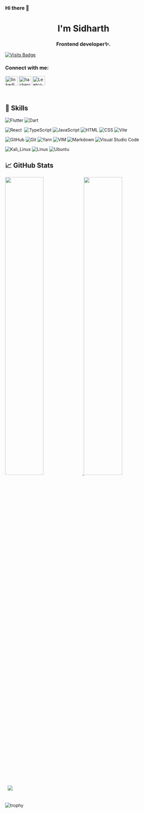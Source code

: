 ### Hi there 👋

<h1 align="center">I'm Sidharth</h1>
<h3 align="center">Frontend developer✨.</h3>

[![Visits Badge](https://badges.pufler.dev/visits/sidha6th/sidha6th)](https://github.com/sidha6th)

<h3 align="left">Connect with me:</h3>
<p align="left">
  <a href="https://www.linkedin.com/in/sidharth-r-9889a3219/" target="blank"><img align="center"
      src="https://raw.githubusercontent.com/rahuldkjain/github-profile-readme-generator/master/src/images/icons/Social/linked-in-alt.svg"
      alt="linkedIn" height="30" width="40" /></a>
  <a href="https://www.hackerrank.com/sidha6th" target="blank"><img align="center"
      src="https://raw.githubusercontent.com/rahuldkjain/github-profile-readme-generator/master/src/images/icons/Social/hackerrank.svg"
      alt="hackerrank" height="30" width="40" /></a>
<a href="https://leetcode.com/Mohammed-Shahul-P-M/" target="blank"><img align="center"
      src="https://raw.githubusercontent.com/rahuldkjain/github-profile-readme-generator/master/src/images/icons/Social/leet-code.svg"
      alt="Leetcode" height="30" width="40" /></a>
</p>

<br>


## 💼 Skills

![Flutter](https://img.shields.io/badge/-Flutter-05122A?style=flat&logo=flutter&logoColor=1572B6)
![Dart](https://img.shields.io/badge/-Dart-05122A?style=flat&logo=dart&logoColor=1572B6)

![React](https://img.shields.io/badge/-React-05122A?style=flat&logo=react)&nbsp;
![TypeScript](https://img.shields.io/badge/TypeScript-05122A?style=flat&logo=typescript)
![JavaScript](https://img.shields.io/badge/-JavaScript-05122A?style=flat&logo=javascript)
![HTML](https://img.shields.io/badge/-HTML-05122A?style=flat&logo=HTML5)
![CSS](https://img.shields.io/badge/-CSS-05122A?style=flat&logo=CSS3&logoColor=1572B6)
![Vite](https://img.shields.io/badge/Vite-05122A?style=flat&logo=vite)


![GitHub](https://img.shields.io/badge/-GitHub-05122A?style=flat&logo=github)
![Git](https://img.shields.io/badge/-Git-05122A?style=flat&logo=git)
![Yarn](https://img.shields.io/badge/Yarn-05122A?style=flat&logo=yarn)
![VIM](https://img.shields.io/badge/VIM-05122A?style=flat&logo=vim)
![Markdown](https://img.shields.io/badge/-Markdown-05122A?style=flat&logo=markdown)
![Visual Studio Code](https://img.shields.io/badge/-Visual%20Studio%20Code-05122A?style=flat&logo=visual-studio-code&logoColor=007ACC)


![Kali_Linux](https://img.shields.io/badge/Kali_Linux-05122A?style=flat&logo=kali-linux)
![Linux](https://img.shields.io/badge/Linux-05122A?style=flat&logo=linux)
![Ubuntu](https://img.shields.io/badge/Ubuntu-05122A?style=flat&logo=ubuntu)

## &#x1f4c8; GitHub Stats

<p align="left">
  <a href="https://github.com/sidha6th">
  <img width="49.5%" src="https://github-readme-stats.vercel.app/api?username=sidha6th&&show_icons=true&count_private=true&title_color=ffffff&text_color=c9cacc&icon_color=4AB097&bg_color=1A2B34" />
    <img width="49.5%" src="https://github-readme-streak-stats.herokuapp.com/?user=sidha6th&theme=dark&hide_border=true&background=1A2B34" />
  </a>
</p>

<a href="https://github.com/sidha6th">
  <img align="center" style="margin:0.5rem" src="https://github-readme-stats.vercel.app/api/top-langs/?username=sidha6th&hide=html,css&title_color=ffffff&text_color=c9cacc&icon_color=4AB197&bg_color=1A2B34&langs_count=10&layout=compact" />
</a>


<br>
<br>

![trophy](https://github-profile-trophy.vercel.app/?username=sidha6th&theme=darkhub)

